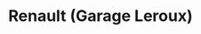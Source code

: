 ---
title: "Renault (Garage Leroux)"
url: /saint-romain-de-colbosc/renault-garage-leroux/
shop: Autowerkstatt
---